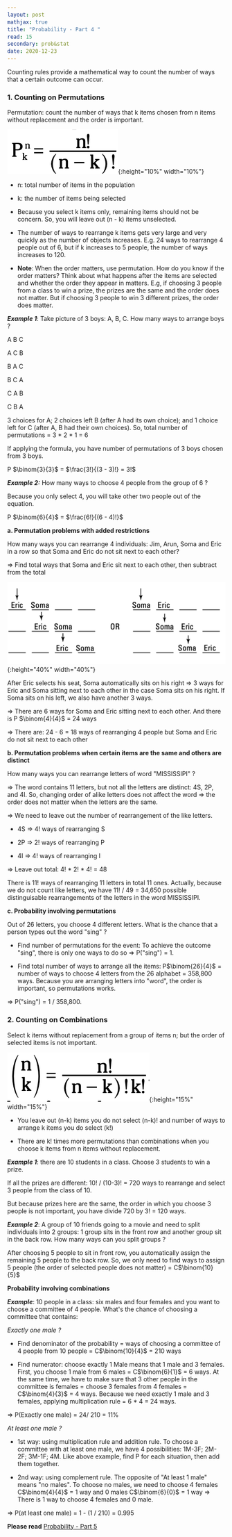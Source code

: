 ```yaml
---
layout: post
mathjax: true
title: "Probability - Part 4 "
read: 15
secondary: prob&stat
date: 2020-12-23
---
```


Counting rules provide a mathematical way to count the number of ways that a certain outcome can occur.

### 1. Counting on Permutations

Permutation: count the number of ways that k items chosen from n items without replacement and the order is important. 

![](/sources/prob4-1.png){:height="10%" width="10%"}

+ n: total number of items in the population

+ k: the number of items being selected

+ Because you select k items only, remaining items should not be concern. So, you will leave out (n - k) items unselected.

+ The number of ways to rearrange k items gets very large and very quickly as the number of objects increases. E.g. 24 ways to rearrange 4 people out of 6, but if k increases to 5 people, the number of ways increases to 120. 

+ **Note**: When the order matters, use permutation. How do you know if the order matters? Think about what happens after the items are selected and whether the order they appear in matters. E.g, if choosing 3 people from a class to win a prize, the prizes are the same and the order does not matter. But if choosing 3 people to win 3 different prizes, the order does matter.

***Example 1***: Take picture of 3 boys: A, B, C. How many ways to arrange boys ?

A   B   C

A   C   B

B   A   C

B   C   A

C   A   B

C   B   A

3 choices for A; 2 choices left B (after A had its own choice); and 1 choice left for C (after A, B had their own choices). So, total number of permutations = 3 * 2 * 1 = 6

If applying the formula, you have number of permutations of 3 boys chosen from 3 boys.

P $\binom{3}{3}$ = $\frac{3!}{(3 - 3)!} = 3!$

***Example 2:*** How many ways to choose 4 people from the group of 6 ? 

Because you only select 4, you will take other two people out of the equation. 

P $\binom{6}{4}$ = $\frac{6!}{(6 - 4)!}$


**a. Permutation problems with added restrictions**

How many ways you can rearrange 4 individuals: Jim, Arun, Soma and Eric in a row so that Soma and Eric do not sit next to each other? 

=> Find total ways that Soma and Eric sit next to each other, then subtract from the total

![](/sources/prob4-2.png){:height="40%" width="40%"}

After Eric selects his seat, Soma automatically sits on his right => 3 ways for Eric and Soma sitting next to each other in the case Soma sits on his right. If Soma sits on his left, we also have another 3 ways.

=> There are 6 ways for Soma and Eric sitting next to each other. And there is P $\binom{4}{4}$ = 24 ways 

=> There are: 24 - 6 = 18 ways of rearranging 4 people but Soma and Eric do not sit next to each other

**b. Permutation problems when certain items are the same and others are distinct**

How many ways you can rearrange letters of word "MISSISSIPI" ?

=> The word contains 11 letters, but not all the letters are distinct: 4S, 2P, and 4I. So, changing order of alike letters does not affect the word => the order does not matter when the letters are the same. 

=> We need to leave out the number of rearrangement of the like letters.

+ 4S => 4! ways of rearranging S

+ 2P => 2! ways of rearranging P

+ 4I => 4! ways of rearranging I

=> Leave out total: 4! * 2! * 4! = 48

There is 11! ways of rearranging 11 letters in total 11 ones. Actually, because we do not count like letters, we have 11! / 49 = 34,650 possible distinguisable rearrangements of the letters in the word MISSISSIPI.

**c. Probability involving permutations**

Out of 26 letters, you choose 4 different letters. What is the chance that a person types out the word "sing" ? 

+ Find number of permutations for the event: To achieve the outcome "sing", there is only one ways to do so => P("sing") = 1. 

+ Find total number of ways to arrange all the items: P$\binom{26}{4}$ = number of ways to choose 4 letters from the 26 alphabet = 358,800 ways. Because you are arranging letters into "word", the order is important, so permutations works.

=> P("sing") = 1 / 358,800. 

### 2. Counting on Combinations

Select k items without replacement from a group of items n; but the order of selected items is not important. 

![](/sources/prob4-3.png){:height="15%" width="15%"}

+ You leave out (n-k) items you do not select (n-k)! and number of ways to arrange k items you do select (k!)

+ There are k! times more permutations than combinations when you choose k items from n items without replacement.

***Example 1***: there are 10 students in a class. Choose 3 students to win a prize.

If all the prizes are different: 10! / (10-3)! = 720 ways to rearrange and select 3 people from the class of 10. 

But because prizes here are the same, the order in which you choose 3 people is not important, you have divide 720 by 3! = 120 ways.

***Example 2***: A group of 10 friends going to a movie and need to split individuals into 2 groups: 1 group sits in the front row and another group sit in the back row. How many ways can you split groups ?

After choosing 5 people to sit in front row, you automatically assign the remaining 5 people to the back row. So, we only need to find ways to assign 5 people (the order of selected people does not matter) = C$\binom{10}{5}$ 

**Probability involving combinations**

***Example***: 10 people in a class: six males and four females and you want to choose a committee of 4 people. What's the chance of choosing a committee that contains:

*Exactly one male ?*

+ Find denominator of the probability = ways of choosing a committee of 4 people from 10 people = C$\binom{10}{4}$ = 210 ways

+ Find numerator: choose exactly 1 Male means that 1 male and 3 females. First, you choose 1 male from 6 males = C$\binom{6}{1}$ = 6 ways. At the same time, we have to make sure that 3 other people in the committee is females = choose 3 females from 4 females = C$\binom{4}{3}$ = 4 ways. Because we need exactly 1 male and 3 females, applying multiplication rule = 6 * 4 = 24 ways. 

=> P(Exactly one male) = 24/ 210 = 11%

*At least one male ?*

+ 1st way: using multiplication rule and addition rule. To choose a committee with at least one male, we have 4 possibilities: 1M-3F; 2M-2F; 3M-1F; 4M. Like above example, find P for each situation, then add them together. 

+ 2nd way: using complement rule. The opposite of "At least 1 male" means "no males". To choose no males, we need to choose 4 females C$\binom{4}{4}$ = 1 way and 0 males C$\binom{6}{0}$ = 1 way => There is 1 way to choose 4 females and 0 male. 

=> P(at least one male) = 1 - (1 / 210) = 0.995

**Please read** [Probability - Part 5](https://lytranp.github.io/notes/prob5)